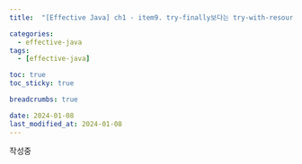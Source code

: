 ```yaml
---
title:  "[Effective Java] ch1 - item9. try-finally보다는 try-with-resources를 사용하라 "

categories:
  - effective-java
tags:
  - [effective-java]

toc: true
toc_sticky: true

breadcrumbs: true

date: 2024-01-08
last_modified_at: 2024-01-08
---
```


작성중
